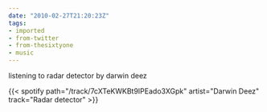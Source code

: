 ```yaml
---
date: "2010-02-27T21:20:23Z"
tags:
- imported
- from-twitter
- from-thesixtyone
- music
---
```

listening to radar detector by darwin deez

{{< spotify path="/track/7cXTeKWKBt9IPEado3XGpk" artist="Darwin Deez" track="Radar detector" >}}
